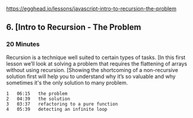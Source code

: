 https://egghead.io/lessons/javascript-intro-to-recursion-the-problem

## 6. [Intro to Recursion - The Problem
### 20 Minutes

Recursion is a technique well suited to certain types of tasks. [In this first lesson we’ll look at solving a problem that requires the flattening of arrays without using recursion. [Showing the shortcoming of a non-recursive solution first will help you to understand why it’s so valuable and why sometimes it's the only solution to many problem.

	1	06:15	the problem
	2	04:39	the solution
	3	03:37	refactoring to a pure function
	4	05:39	detecting an infinite loop